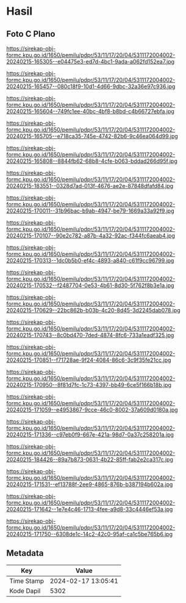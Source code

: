 # Hasil

## Foto C Plano

https://sirekap-obj-formc.kpu.go.id/1650/pemilu/pdpr/53/11/17/20/04/5311172004002-20240215-165305--e04475e3-ed7d-4bc1-9ada-a062fd152ea7.jpg

https://sirekap-obj-formc.kpu.go.id/1650/pemilu/pdpr/53/11/17/20/04/5311172004002-20240215-165457--080c18f9-10d1-4d66-9dbc-32a36e97c936.jpg

https://sirekap-obj-formc.kpu.go.id/1650/pemilu/pdpr/53/11/17/20/04/5311172004002-20240215-165604--749fc1ee-40bc-4bf8-b8bd-c4b66727ebfa.jpg

https://sirekap-obj-formc.kpu.go.id/1650/pemilu/pdpr/53/11/17/20/04/5311172004002-20240215-165705--e718ca35-745e-4742-82b6-9c46ea064d99.jpg

https://sirekap-obj-formc.kpu.go.id/1650/pemilu/pdpr/53/11/17/20/04/5311172004002-20240215-165808--8844fb62-68b8-4cfe-b063-bddad266d95f.jpg

https://sirekap-obj-formc.kpu.go.id/1650/pemilu/pdpr/53/11/17/20/04/5311172004002-20240215-183551--0328d7ad-013f-4676-ae2e-87848dfafd84.jpg

https://sirekap-obj-formc.kpu.go.id/1650/pemilu/pdpr/53/11/17/20/04/5311172004002-20240215-170011--31b96bac-b9ab-4947-be79-1669a33a92f9.jpg

https://sirekap-obj-formc.kpu.go.id/1650/pemilu/pdpr/53/11/17/20/04/5311172004002-20240215-170107--90e2c782-a87b-4a32-92ac-f344fc6aeab4.jpg

https://sirekap-obj-formc.kpu.go.id/1650/pemilu/pdpr/53/11/17/20/04/5311172004002-20240215-170313--1dc0b5b0-ef4c-4893-a840-c61f9cc96799.jpg

https://sirekap-obj-formc.kpu.go.id/1650/pemilu/pdpr/53/11/17/20/04/5311172004002-20240215-170532--f2487704-0e53-4b61-8d30-5f762f8b3e1a.jpg

https://sirekap-obj-formc.kpu.go.id/1650/pemilu/pdpr/53/11/17/20/04/5311172004002-20240215-170629--22bc862b-b03b-4c20-8d45-3d2245dab078.jpg

https://sirekap-obj-formc.kpu.go.id/1650/pemilu/pdpr/53/11/17/20/04/5311172004002-20240215-170743--8c0bd470-7ded-4874-8fc6-733a1eadf325.jpg

https://sirekap-obj-formc.kpu.go.id/1650/pemilu/pdpr/53/11/17/20/04/5311172004002-20240215-170851--f71728ae-9f24-4084-86c6-3c9f35fe21cc.jpg

https://sirekap-obj-formc.kpu.go.id/1650/pemilu/pdpr/53/11/17/20/04/5311172004002-20240215-170950--8f81d7fc-1c73-4397-bb49-6ce5f166b18b.jpg

https://sirekap-obj-formc.kpu.go.id/1650/pemilu/pdpr/53/11/17/20/04/5311172004002-20240215-171059--e4953867-9cce-46c0-8002-37a609d0180a.jpg

https://sirekap-obj-formc.kpu.go.id/1650/pemilu/pdpr/53/11/17/20/04/5311172004002-20240215-171336--c97eb0f9-667e-421a-98d7-0a37c258201a.jpg

https://sirekap-obj-formc.kpu.go.id/1650/pemilu/pdpr/53/11/17/20/04/5311172004002-20240215-184426--89a7b873-0631-4b22-85ff-fab2e2ca317c.jpg

https://sirekap-obj-formc.kpu.go.id/1650/pemilu/pdpr/53/11/17/20/04/5311172004002-20240215-171531--ef13788f-2ee9-4865-876b-b387194b602a.jpg

https://sirekap-obj-formc.kpu.go.id/1650/pemilu/pdpr/53/11/17/20/04/5311172004002-20240215-171642--1e7e4c46-1713-4fee-a9d8-33c4446ef53a.jpg

https://sirekap-obj-formc.kpu.go.id/1650/pemilu/pdpr/53/11/17/20/04/5311172004002-20240215-171750--6308de1c-14c2-42c0-95af-ca1c5be765b6.jpg


## Metadata

| Key        | Value               |
| ---------- | ------------------- |
| Time Stamp | 2024-02-17 13:05:41 |
| Kode Dapil | 5302                |



